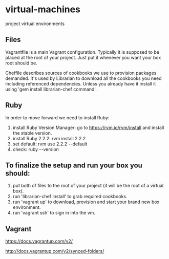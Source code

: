 # virtual-machines
project virtual environments

Files
-----

Vagrantfile is a main Vagrant configuration. Typically it is supposed to be placed at the root of your project. Just put it whenever you want your box root should be.

Cheffile describes sources of cookbooks we use to provision packages demanded. It's used by Librarian to download all the cookbooks you need including referenced dependencies. Unless you already have it install it using 'gem install librarian-chef command'.


Ruby
----

In order to move forward we need to install Ruby:

1) install Ruby Version Manager: go to https://rvm.io/rvm/install and install the stable version.
2) install Ruby 2.2.2: rvm install 2.2.2
3) set default: rvm use 2.2.2 --default
4) check: ruby --version


To finalize the setup and run your box you should:
--------------------------------------------------

1) put both of files to the root of your project (it will be the root of a virtual box).
2) run 'librarian-chef install' to grab required cookbooks.
3) run 'vagrant up' to download, provision and start your brand new box environment.
3) run 'vagrant ssh' to sign in into the vm.

Vagrant
-------

https://docs.vagrantup.com/v2/

http://docs.vagrantup.com/v2/synced-folders/
